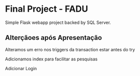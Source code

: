 # Final Project - FADU

Simple Flask webapp project backed by SQL Server.


## Alterçãoes após Apresentação

Alteramos um erro nos triggers da transaction estar antes do try

Adicionamos index para facilitar as pesquisas

Adicionar Login

